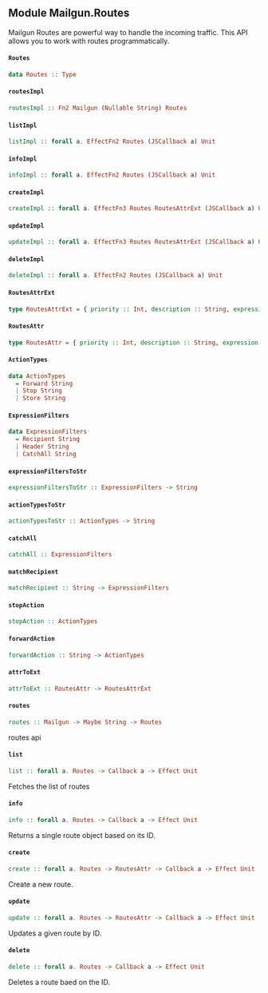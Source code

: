 ## Module Mailgun.Routes

Mailgun Routes are powerful way to handle the incoming traffic. This API
allows you to work with routes programmatically.

#### `Routes`

``` purescript
data Routes :: Type
```

#### `routesImpl`

``` purescript
routesImpl :: Fn2 Mailgun (Nullable String) Routes
```

#### `listImpl`

``` purescript
listImpl :: forall a. EffectFn2 Routes (JSCallback a) Unit
```

#### `infoImpl`

``` purescript
infoImpl :: forall a. EffectFn2 Routes (JSCallback a) Unit
```

#### `createImpl`

``` purescript
createImpl :: forall a. EffectFn3 Routes RoutesAttrExt (JSCallback a) Unit
```

#### `updateImpl`

``` purescript
updateImpl :: forall a. EffectFn3 Routes RoutesAttrExt (JSCallback a) Unit
```

#### `deleteImpl`

``` purescript
deleteImpl :: forall a. EffectFn2 Routes (JSCallback a) Unit
```

#### `RoutesAttrExt`

``` purescript
type RoutesAttrExt = { priority :: Int, description :: String, expression :: String, action :: String }
```

#### `RoutesAttr`

``` purescript
type RoutesAttr = { priority :: Int, description :: String, expression :: ExpressionFilters, action :: ActionTypes }
```

#### `ActionTypes`

``` purescript
data ActionTypes
  = Forward String
  | Stop String
  | Store String
```

#### `ExpressionFilters`

``` purescript
data ExpressionFilters
  = Recipient String
  | Header String
  | CatchAll String
```

#### `expressionFiltersToStr`

``` purescript
expressionFiltersToStr :: ExpressionFilters -> String
```

#### `actionTypesToStr`

``` purescript
actionTypesToStr :: ActionTypes -> String
```

#### `catchAll`

``` purescript
catchAll :: ExpressionFilters
```

#### `matchRecipient`

``` purescript
matchRecipient :: String -> ExpressionFilters
```

#### `stopAction`

``` purescript
stopAction :: ActionTypes
```

#### `forwardAction`

``` purescript
forwardAction :: String -> ActionTypes
```

#### `attrToExt`

``` purescript
attrToExt :: RoutesAttr -> RoutesAttrExt
```

#### `routes`

``` purescript
routes :: Mailgun -> Maybe String -> Routes
```

routes api

#### `list`

``` purescript
list :: forall a. Routes -> Callback a -> Effect Unit
```

Fetches the list of routes

#### `info`

``` purescript
info :: forall a. Routes -> Callback a -> Effect Unit
```

Returns a single route object based on its ID.

#### `create`

``` purescript
create :: forall a. Routes -> RoutesAttr -> Callback a -> Effect Unit
```

Create a new route.

#### `update`

``` purescript
update :: forall a. Routes -> RoutesAttr -> Callback a -> Effect Unit
```

Updates a given route by ID.

#### `delete`

``` purescript
delete :: forall a. Routes -> Callback a -> Effect Unit
```

Deletes a route baed on the ID.



